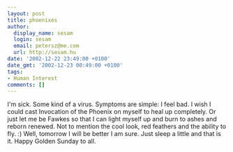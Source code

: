 ```yaml
---
layout: post
title: phoenixes
author:
  display_name: sesam
  login: sesam
  email: petersz@me.com
  url: http://sesam.hu
date: '2002-12-22 23:49:00 +0100'
date_gmt: '2002-12-23 00:49:00 +0100'
tags:
- Human Interest
comments: []
---
```


I'm sick. Some kind of a virus. Symptoms are simple: I feel bad. I wish I could cast Invocation of the Phoenix on myself to heal up completely. Or just let me be Fawkes so that I can light myself up and burn to ashes and reborn renewed. Not to mention the cool look, red feathers and the ability to fly. :) Well, tomorrow I will be better I am sure. Just sleep a little and that is it. Happy Golden Sunday to all.
